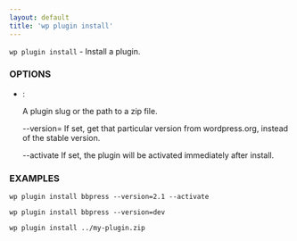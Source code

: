 ```yaml
---
layout: default
title: 'wp plugin install'
---
```


`wp plugin install` - Install a plugin.

### OPTIONS

* <plugin>:

	A plugin slug or the path to a zip file.

	--version=<version>
			If set, get that particular version from wordpress.org, instead of the
stable version.

	--activate
			If set, the plugin will be activated immediately after install.

### EXAMPLES

	wp plugin install bbpress --version=2.1 --activate

	wp plugin install bbpress --version=dev

	wp plugin install ../my-plugin.zip


